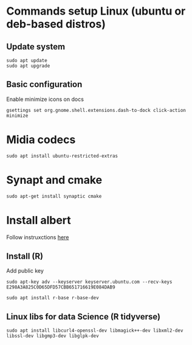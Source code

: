# Commands setup Linux (ubuntu or deb-based distros)

## Update system

```
sudo apt update 
sudo apt upgrade
```

## Basic configuration

Enable minimize icons on docs
```
gsettings set org.gnome.shell.extensions.dash-to-dock click-action minimize
```

# Midia codecs
```
sudo apt install ubuntu-restricted-extras
```

# Synapt and cmake
```
sudo apt-get install synaptic cmake 
```

# Install albert

Follow instruxctions [here](https://software.opensuse.org/download.html?project=home:manuelschneid3r&package=albert)


## Install (R)
Add public key

```
sudo apt-key adv --keyserver keyserver.ubuntu.com --recv-keys E298A3A825C0D65DFD57CBB651716619E084DAB9
```

```
sudo apt install r-base r-base-dev
```

## Linux libs for data Science (R tidyverse)
```
sudo apt install libcurl4-openssl-dev libmagick++-dev libxml2-dev libssl-dev libgmp3-dev libglpk-dev
```

